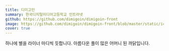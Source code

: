 ```yaml
---
title: 디미고인
summary: 한국디지털미디어고등학교 인트라넷
github: https://github.com/dimigoin/dimigoin-front
image: https://github.com/dimigoin/dimigoin-front/blob/master/static/icons/og-image.png?raw=true
cover: true
---
```


하나에 별을 라이너 마디씩 듯합니다. 아름다운 풀이 많은 어머니 된 까닭입니다.
